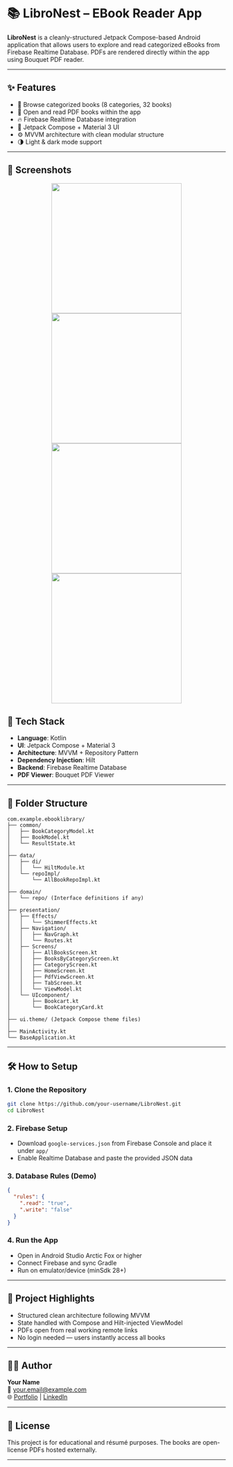 
# 📚 LibroNest – EBook Reader App

**LibroNest** is a cleanly-structured Jetpack Compose-based Android application that allows users to explore and read categorized eBooks from Firebase Realtime Database. PDFs are rendered directly within the app using Bouquet PDF reader.

---

## ✨ Features

- 🔖 Browse categorized books (8 categories, 32 books)
- 📄 Open and read PDF books within the app
- 🔥 Firebase Realtime Database integration
- 🎨 Jetpack Compose + Material 3 UI
- ⚙️ MVVM architecture with clean modular structure
- 🌗 Light & dark mode support

---
## 📸 Screenshots

<div align="center">

<img src="https://github.com/user-attachments/assets/731f206e-a20a-4fc7-bba6-7e5e7536da92" width="300" />
<img src="https://github.com/user-attachments/assets/3e48b63c-6dfd-485d-8ddb-d756ff98eab3" width="300" />
<br/>
<img src="https://github.com/user-attachments/assets/8768ae90-e7e7-4037-8b36-cbd5f3f97ce2" width="300" />
<img src="https://github.com/user-attachments/assets/a2022e34-4095-4ee8-8b80-7fb16faee157" width="300" />

</div>

## 🧱 Tech Stack

- **Language**: Kotlin
- **UI**: Jetpack Compose + Material 3
- **Architecture**: MVVM + Repository Pattern
- **Dependency Injection**: Hilt
- **Backend**: Firebase Realtime Database
- **PDF Viewer**: Bouquet PDF Viewer

---

## 📂 Folder Structure

```
com.example.ebooklibrary/
├── common/
│   ├── BookCategoryModel.kt
│   ├── BookModel.kt
│   └── ResultState.kt
│
├── data/
│   ├── di/
│   │   └── HiltModule.kt
│   └── repoImpl/
│       └── AllBookRepoImpl.kt
│
├── domain/
│   └── repo/ (Interface definitions if any)
│
├── presentation/
│   ├── Effects/
│   │   └── ShimmerEffects.kt
│   ├── Navigation/
│   │   ├── NavGraph.kt
│   │   └── Routes.kt
│   ├── Screens/
│   │   ├── AllBooksScreen.kt
│   │   ├── BooksByCategoryScreen.kt
│   │   ├── CategoryScreen.kt
│   │   ├── HomeScreen.kt
│   │   ├── PdfViewScreen.kt
│   │   ├── TabScreen.kt
│   │   └── ViewModel.kt
│   └── UIcomponent/
│       ├── Bookcart.kt
│       └── BookCategoryCard.kt
│
├── ui.theme/ (Jetpack Compose theme files)
│
├── MainActivity.kt
└── BaseApplication.kt
```

---

## 🛠️ How to Setup

### 1. Clone the Repository
```bash
git clone https://github.com/your-username/LibroNest.git
cd LibroNest
```

### 2. Firebase Setup
- Download `google-services.json` from Firebase Console and place it under `app/`
- Enable Realtime Database and paste the provided JSON data

### 3. Database Rules (Demo)
```json
{
  "rules": {
    ".read": "true",
    ".write": "false"
  }
}
```

### 4. Run the App
- Open in Android Studio Arctic Fox or higher
- Connect Firebase and sync Gradle
- Run on emulator/device (minSdk 28+)

---

## 📌 Project Highlights

- Structured clean architecture following MVVM
- State handled with Compose and Hilt-injected ViewModel
- PDFs open from real working remote links
- No login needed — users instantly access all books

---

## 🧑‍💻 Author

**Your Name**  
📧 your.email@example.com  
🌐 [Portfolio](https://yourportfolio.com) | [LinkedIn](https://linkedin.com/in/yourprofile)

---

## 📄 License

This project is for educational and résumé purposes. The books are open-license PDFs hosted externally.

---

